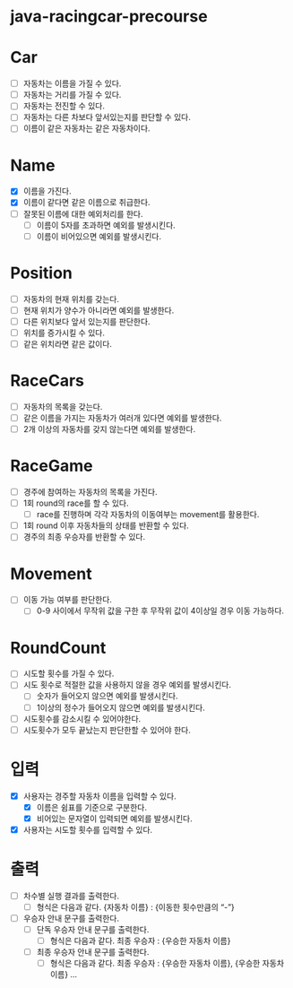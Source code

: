 # java-racingcar-precourse

# Car

- [ ]  자동차는 이름을 가질 수 있다.
- [ ]  자동차는 거리를 가질 수 있다.
- [ ]  자동차는 전진할 수 있다.
- [ ]  자동차는 다른 차보다 앞서있는지를 판단할 수 있다.
- [ ]  이름이 같은 자동차는 같은 자동차이다.

# Name

- [x]  이름을 가진다.
- [x]  이름이 같다면 같은 이름으로 취급한다.
- [ ]  잘못된 이름에 대한 예외처리를 한다.
    - [ ]  이름이 5자를 초과하면 예외를 발생시킨다.
    - [ ]  이름이 비어있으면 예외를 발생시킨다.

# Position

- [ ]  자동차의 현재 위치를 갖는다.
- [ ]  현재 위치가 양수가 아니라면 예외를 발생한다.
- [ ]  다른 위치보다 앞서 있는지를 판단한다.
- [ ]  위치를 증가시킬 수 있다.
- [ ]  같은 위치라면 같은 값이다.

# RaceCars

- [ ]  자동차의 목록을 갖는다.
- [ ]  같은 이름을 가지는 자동차가 여러개 있다면 예외를 발생한다.
- [ ]  2개 이상의 자동차를 갖지 않는다면 예외를 발생한다.

# RaceGame

- [ ]  경주에 참여하는 자동차의 목록을 가진다.
- [ ]  1회 round의 race를 할 수 있다.
    - [ ]  race를 진행하며 각각 자동차의 이동여부는 movement를 활용한다.
- [ ]  1회 round 이후 자동차들의 상태를 반환할 수 있다.
- [ ]  경주의 최종 우승자를 반환할 수 있다.

# Movement

- [ ]  이동 가능 여부를 판단한다.
    - [ ]  0-9 사이에서 무작위 값을 구한 후 무작위 값이 4이상일 경우 이동 가능하다.

# RoundCount

- [ ]  시도할 횟수를 가질 수 있다.
- [ ]  시도 횟수로 적절한 값을 사용하지 않을 경우 예외를 발생시킨다.
    - [ ]  숫자가 들어오지 않으면 예외를 발생시킨다.
    - [ ]  1이상의 정수가 들어오지 않으면 예외를 발생시킨다.
- [ ]  시도횟수를 감소시킬 수 있어야한다.
- [ ]  시도횟수가 모두 끝났는지 판단한할 수 있어야 한다.

# 입력

- [x]  사용자는 경주할 자동차 이름을 입력할 수 있다.
    - [x]  이름은 쉼표를 기준으로 구분한다.
    - [x]  비어있는 문자열이 입력되면 예외를 발생시킨다.

- [x]  사용자는 시도할 횟수를 입력할 수 있다.

# 출력

- [ ]  차수별 실행 결과를 출력한다.
    - [ ]  형식은 다음과 같다. {자동차 이름} : {이동한 횟수만큼의 “-”}
- [ ]  우승자 안내 문구를 출력한다.
    - [ ]  단독 우승자 안내 문구를 출력한다.
        - [ ]  형식은 다음과 같다. 최종 우승자 : {우승한 자동차 이름}
    - [ ]  최종 우승자 안내 문구를 출력한다.
        - [ ]  형식은 다음과 같다. 최종 우승자 : {우승한 자동차 이름}, {우승한 자동차 이름} …